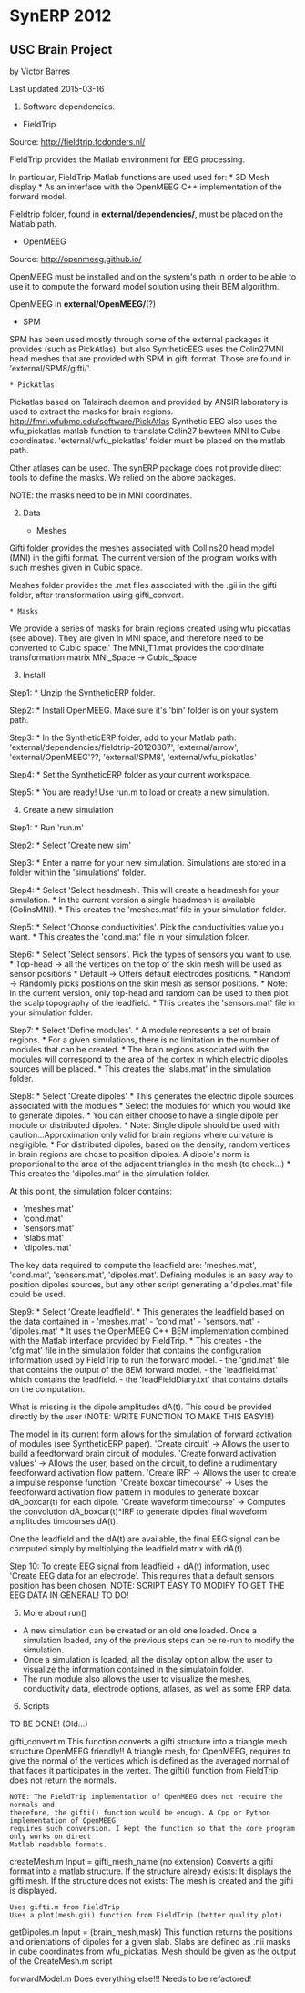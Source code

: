 # SynERP 2012
## USC Brain Project
by Victor Barres

Last updated
2015-03-16

1. Software dependencies.
 * FieldTrip
	
Source: http://fieldtrip.fcdonders.nl/

FieldTrip provides the Matlab environment for EEG processing.

In particular, FieldTrip Matlab functions are used used for:
	* 3D Mesh display
	* As an interface with the OpenMEEG C++ implementation of the forward model.
		
Fieldtrip folder, found in **external/dependencies/**, must be placed on the Matlab path.

 * OpenMEEG

Source: http://openmeeg.github.io/

OpenMEEG must be installed and on the system's path in order to be able to use it to compute the
forward model solution using their BEM algorithm.

OpenMEEG in **external/OpenMEEG/**(?)

 * SPM
	
SPM has been used mostly through some of the external packages it provides (such as PickAtlas), but also SyntheticEEG 
uses the Colin27MNI head meshes that are provided with SPM in gifti format.
Those are found in 'external/SPM8/gifti/'.

	* PickAtlas
	
Pickatlas based on Talairach daemon and provided by ANSIR laboratory is used to extract the masks for brain regions.
http://fmri.wfubmc.edu/software/PickAtlas
Synthetic EEG also uses the wfu_pickatlas matlab function to translate Colin27 bewteen MNI to Cube coordinates.
'external/wfu_pickatlas' folder must be placed on the matlab path.

Other atlases can be used.
The synERP package does not provide direct tools to define the masks. We relied on the above packages.

NOTE: the masks need to be in MNI coordinates.


2. Data

	* Meshes

Gifti folder provides the meshes associated with Collins20 head model (MNI) in the gifti format.
The current version of the program works with such meshes given in Cubic space.

Meshes folder provides the .mat files associated with the .gii in the gifti folder, after transformation
using gifti_convert.

	* Masks
	
We provide a series of masks for brain regions created using wfu pickatlas (see above).
They are given in MNI space, and therefore need to be converted to Cubic space.'
The MNI_T1.mat provides the coordinate transformation matrix MNI_Space -> Cubic_Space

3. Install

Step1:
	* Unzip the SyntheticERP folder.

Step2: 
	* Install OpenMEEG. Make sure it's 'bin' folder is on your system path.

Step3:
	* In the SyntheticERP folder, add to your Matlab path: 'external/dependencies/fieldtrip-20120307', 'external/arrow', 'external/OpenMEEG'??, 'external/SPM8', 'external/wfu_pickatlas'

Step4:
	* Set the SyntheticERP folder as your current workspace.

Step5:
	* You are ready! Use run.m to load or create a new simulation.

4. Create a new simulation

Step1: 
	* Run 'run.m'
	
Step2:
	* Select 'Create new sim'
	
Step3:
	* Enter a name for your new simulation. Simulations are stored in a folder within the 'simulations' folder.
	
Step4:
	* Select 'Select headmesh'. This will create a headmesh for your simulation.
	* In the current version a single headmesh is available (ColinsMNI).
    * This creates the 'meshes.mat' file in your simulation folder.
	
Step5:
    * Select 'Choose conductivities'. Pick the conductivities value you want.
    * This creates the 'cond.mat' file in your simulation folder.
	
Step6:
    * Select 'Select sensors'. Pick the types of sensors you want to use. 
        * Top-head -> all the vertices on the top of the skin mesh will be used as sensor positions
        * Default -> Offers default electrodes positions.
        * Random -> Randomly picks positions on the skin mesh as sensor positions.
        * Note: In the current version, only top-head and random can be used to then plot the scalp topography of the leadfield.
    * This creates the 'sensors.mat' file in your simulation folder.
	
Step7:
    * Select 'Define modules'.
    * A module represents a set of brain regions.
    * For a given simulations, there is no limitation in the number of modules that can be created.
    * The brain regions associated with the modules will correspond to the area of the cortex in which electric dipoles sources will be placed.
    * This creates the 'slabs.mat' in the simulation folder.
	
Step8:
    * Select 'Create dipoles'
    * This generates the electric dipole sources associated with the modules
    * Select the modules for which you would like to generate dipoles.
    * You can either choose to have a single dipole per module or distributed dipoles.
    * Note: Single dipole should be used with caution...Approximation only valid for brain regions where curvature is negligible.
    * For distributed dipoles, based on the density, random vertices in brain regions are chose to position dipoles. A dipole's norm is proportional to the area of the adjacent triangles in the mesh (to check...)
    * This creates the 'dipoles.mat' in the simulation folder.


At this point, the simulation folder contains:
- 'meshes.mat'
- 'cond.mat'
- 'sensors.mat'
- 'slabs.mat'
- 'dipoles.mat'

The key data required to compute the leadfield are: 'meshes.mat', 'cond.mat', 'sensors.mat', 'dipoles.mat'.
Defining modules is an easy way to position dipoles sources, but any other script generating a 'dipoles.mat' file could be used.

Step9:
    * Select 'Create leadfield'.
    * This generates the leadfield based on the data contained in
        - 'meshes.mat'
        - 'cond.mat'
        - 'sensors.mat'
        - 'dipoles.mat'
    * It uses the OpenMEEG C++ BEM implementation combined with the Matlab interface provided by FieldTrip.
    * This creates 
        - the 'cfg.mat' file in the simulation folder that contains the configuration information used by FieldTrip to run the forward model.
        - the 'grid.mat' file that contains the output of the BEM forward model.
        - the 'leadfield.mat' which contains the leadfield.
        - the 'leadFieldDiary.txt' that contains details on the computation.

What is missing is the dipole amplitudes dA(t).
This could be provided directly by the user (NOTE: WRITE FUNCTION TO MAKE THIS EASY!!!)

The model in its current form allows for the simulation of forward activation of modules (see SyntheticERP paper).
'Create circuit' -> Allows the user to build a feedforward brain circuit of modules.
'Create forward activation values' -> Allows the user, based on the circuit, to define a rudimentary feedforward activation flow pattern.
'Create IRF' -> Allows the user to create a impulse response function.
'Create boxcar timecourse' -> Uses the feedforward activation flow pattern in modules to generate boxcar dA_boxcar(t) for each dipole.
'Create waveform timecourse' -> Computes the convolution dA_boxcar(t)*IRF to generate dipoles final waveform amplitudes timcourses dA(t).


One the leadfield and the dA(t) are available, the final EEG signal can be computed simply by multiplying the leadfield matrix with dA(t).

Step 10: 
    To create EEG signal from leadfield + dA(t) information, used 'Create EEG data for an electrode'.
    This requires that a default sensors position has been chosen.
    NOTE: SCRIPT EASY TO MODIFY TO GET THE EEG DATA IN GENERAL! TO DO!
    

5. More about run()
- A new simulation can be created or an old one loaded. Once a simulation loaded, any of the previous steps can be re-run to modify the simulation.
- Once a simulation is loaded, all the display option allow the user to visualize the information contained in the simulatoin folder.
- The run module also allows the user to visualize the meshes, conductivity data, electrode options, atlases, as well as some ERP data.

6. Scripts

TO BE DONE! (Old...)

gifti_convert.m
	This function converts a gifti structure into a triangle mesh structure
	OpenMEEG friendly!!
	A triangle mesh, for OpenMEEG, requires to give the normal of the vertices which is
	defined as the averaged normal of that faces it participates in the
	vertex. The gifti() function from FieldTrip does not return the normals.

	NOTE: The FieldTrip implementation of OpenMEEG does not require the normals and
	therefore, the gifti() function would be enough. A Cpp or Python implementation of OpenMEEG
	requires such conversion. I kept the function so that the core program only works on direct
	Matlab readable formats.


createMesh.m
	Input = gifti_mesh_name (no extension)
	Converts a gifti format into a matlab structure.
		If the structure already exists:
			It displays the gifti mesh.
		If the structure does not exists:
			The mesh is created and the gifti is displayed.

	Uses gifti.m from FieldTrip
	Uses a plot(mesh.gii) function from FieldTrip (better quality plot)

	

getDipoles.m
	Input = (brain_mesh,mask)
	This function returns the positions and orientations of dipoles for a given
	slab.
	Slabs are defined as .nii masks in cube coordinates from wfu_pickatlas.
	Mesh should be given as the output of the CreateMesh.m script

forwardModel.m
	Does everything else!!!
	Needs to be refactored!
